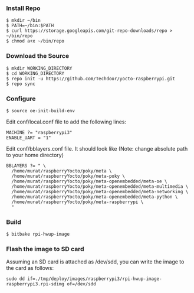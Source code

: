 ### Install Repo
```
$ mkdir ~/bin
$ PATH=~/bin:$PATH
$ curl https://storage.googleapis.com/git-repo-downloads/repo > ~/bin/repo
$ chmod a+x ~/bin/repo
```
### Download the Source
```
$ mkdir WORKING_DIRECTORY
$ cd WORKING_DIRECTORY
$ repo init -u https://github.com/Techdoor/yocto-raspberrypi.git
$ repo sync
```
### Configure
```
$ source oe-init-build-env 
```
Edit conf/local.conf file to add the following lines:
```
MACHINE ?= "raspberrypi3"
ENABLE_UART = "1"
```
Edit conf/bblayers.conf file. It should look like (Note: change absolute path to your home directory) 
```
BBLAYERS ?= " \
  /home/murat/raspberryYocto/poky/meta \
  /home/murat/raspberryYocto/poky/meta-poky \
  /home/murat/raspberryYocto/poky/meta-openembedded/meta-oe \
  /home/murat/raspberryYocto/poky/meta-openembedded/meta-multimedia \
  /home/murat/raspberryYocto/poky/meta-openembedded/meta-networking \
  /home/murat/raspberryYocto/poky/meta-openembedded/meta-python \
  /home/murat/raspberryYocto/poky/meta-raspberrypi \
  "
```
### Build
```
$ bitbake rpi-hwup-image
````
### Flash the image to SD card
Assuming an SD card is attached as /dev/sdd, you can write the image to the card as follows:
```
sudo dd if=./tmp/deploy/images/raspberrypi3/rpi-hwup-image-raspberrypi3.rpi-sdimg of=/dev/sdd
```
